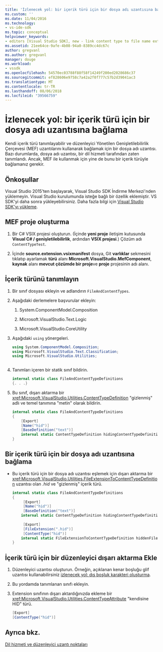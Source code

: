 ```yaml
---
title: 'İzlenecek yol: bir içerik türü için bir dosya adı uzantısına bağlama | Microsoft Docs'
ms.custom: ''
ms.date: 11/04/2016
ms.technology:
- vs-ide-sdk
ms.topic: conceptual
helpviewer_keywords:
- editors [Visual Studio SDK], new - link content type to file name extension
ms.assetid: 21ee64ce-9afe-4b08-94a0-8389cc4dc67c
author: gregvanl
ms.author: gregvanl
manager: douge
ms.workload:
- vssdk
ms.openlocfilehash: 54570ec03788f88f58f14249f200ed2028686c37
ms.sourcegitcommit: ef828606e9758c7a42a2f0f777c57b2d39041ac3
ms.translationtype: MT
ms.contentlocale: tr-TR
ms.lasthandoff: 08/06/2018
ms.locfileid: "39566759"
---
```

# <a name="walkthrough-link-a-content-type-to-a-file-name-extension"></a>İzlenecek yol: bir içerik türü için bir dosya adı uzantısına bağlama
Kendi içerik türü tanımlayabilir ve düzenleyici Yönetilen Genişletilebilirlik Çerçevesi (MEF) uzantılarını kullanarak bağlamak için bir dosya adı uzantısı. Bazı durumlarda, dosya adı uzantısı, bir dil hizmeti tarafından zaten tanımlandı. Ancak, MEF ile kullanmak için yine de bunu bir içerik türüyle bağlamanız gerekir.  
  
## <a name="prerequisites"></a>Önkoşullar  
 Visual Studio 2015'ten başlayarak, Visual Studio SDK İndirme Merkezi'nden yüklemeyin. Visual Studio kurulumunda isteğe bağlı bir özellik eklemiştir. VS SDK'yi daha sonra yükleyebilirsiniz. Daha fazla bilgi için [Visual Studio SDK'yı yükleme](../extensibility/installing-the-visual-studio-sdk.md).  
  
## <a name="create-a-mef-project"></a>MEF proje oluşturma  
  
1.  Bir C# VSIX projesi oluşturun. (İçinde **yeni proje** iletişim kutusunda **Visual C# / genişletilebilirlik**, ardından **VSIX projesi**.) Çözüm adı `ContentTypeTest`.  
  
2.  İçinde **source.extension.vsixmanifest** dosya, Git **varlıklar** sekmesini tıklatıp ayarlamak **türü** alanı **Microsoft.VisualStudio.MefComponent**, **kaynak** alanı **mevcut çözümde bir proje**ve **proje** projesinin adı alanı.  
  
## <a name="define-the-content-type"></a>İçerik türünü tanımlayın  
  
1.  Bir sınıf dosyası ekleyin ve adlandırın `FileAndContentTypes`.  
  
2.  Aşağıdaki derlemelere başvurular ekleyin:  
  
    1.  System.ComponentModel.Composition  
  
    2.  Microsoft.VisualStudio.Text.Logic  
  
    3.  Microsoft.VisualStudio.CoreUtility  
  
3.  Aşağıdaki `using` yönergeleri.  
  
    ```csharp  
    using System.ComponentModel.Composition;  
    using Microsoft.VisualStudio.Text.Classification;  
    using Microsoft.VisualStudio.Utilities;  
  
    ```  
  
4.  Tanımları içeren bir statik sınıf bildirin.  
  
    ```csharp  
    internal static class FileAndContentTypeDefinitions  
    {. . .}  
    ```  
  
5.  Bu sınıf, dışarı aktarma bir <xref:Microsoft.VisualStudio.Utilities.ContentTypeDefinition> "gizlenmiş" adlı ve temel tanımına "metin" olarak bildirin.  
  
    ```csharp  
    internal static class FileAndContentTypeDefinitions  
    {  
        [Export]  
        [Name("hid")]  
        [BaseDefinition("text")]  
        internal static ContentTypeDefinition hidingContentTypeDefinition;  
    }  
    ```  
  
## <a name="link-a-file-name-extension-to-a-content-type"></a>Bir içerik türü için bir dosya adı uzantısına bağlama  
  
-   Bu içerik türü için bir dosya adı uzantısı eşlemek için dışarı aktarma bir <xref:Microsoft.VisualStudio.Utilities.FileExtensionToContentTypeDefinition> uzantısı olan *.hid* ve "gizlenmiş" içerik türü.  
  
    ```csharp  
    internal static class FileAndContentTypeDefinitions  
    {  
         [Export]  
         [Name("hid")]  
         [BaseDefinition("text")]  
        internal static ContentTypeDefinition hidingContentTypeDefinition;  
  
         [Export]  
         [FileExtension(".hid")]  
         [ContentType("hid")]  
        internal static FileExtensionToContentTypeDefinition hiddenFileExtensionDefinition;  
    }  
    ```  
  
## <a name="add-the-content-type-to-an-editor-export"></a>İçerik türü için bir düzenleyici dışarı aktarma Ekle  
  
1.  Düzenleyici uzantısı oluşturun. Örneğin, açıklanan kenar boşluğu glif uzantısı kullanabilirsiniz [izlenecek yol: dış boşluk karakteri oluşturma](../extensibility/walkthrough-creating-a-margin-glyph.md).  
  
2.  Bu yordamda tanımlanan sınıfı ekleyin.  
  
3.  Extension sınıfının dışarı aktardığınızda ekleme bir <xref:Microsoft.VisualStudio.Utilities.ContentTypeAttribute> "kendisine HID" türü.  
  
    ```csharp  
    [Export]  
    [ContentType("hid")]  
    ```  
  
## <a name="see-also"></a>Ayrıca bkz.  
 [Dil hizmeti ve düzenleyici uzantı noktaları](../extensibility/language-service-and-editor-extension-points.md)
